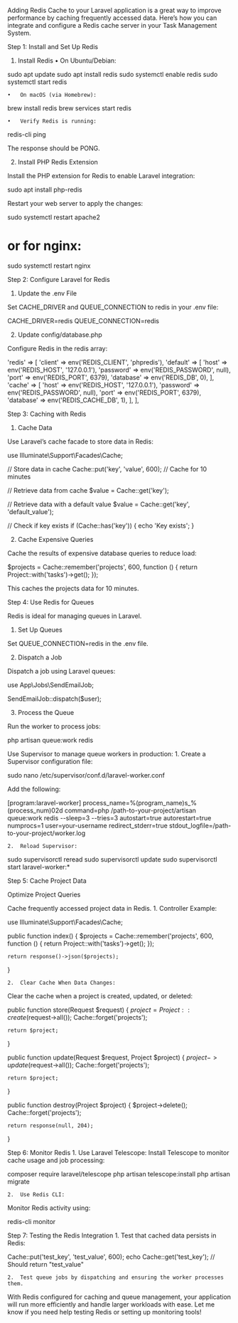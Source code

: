 Adding Redis Cache to your Laravel application is a great way to improve performance by caching frequently accessed data. Here’s how you can integrate and configure a Redis cache server in your Task Management System.

Step 1: Install and Set Up Redis

1. Install Redis
	•	On Ubuntu/Debian:

sudo apt update
sudo apt install redis
sudo systemctl enable redis
sudo systemctl start redis


	•	On macOS (via Homebrew):

brew install redis
brew services start redis


	•	Verify Redis is running:

redis-cli ping

The response should be PONG.

2. Install PHP Redis Extension

Install the PHP extension for Redis to enable Laravel integration:

sudo apt install php-redis

Restart your web server to apply the changes:

sudo systemctl restart apache2
# or for nginx:
sudo systemctl restart nginx

Step 2: Configure Laravel for Redis

1. Update the .env File

Set CACHE_DRIVER and QUEUE_CONNECTION to redis in your .env file:

CACHE_DRIVER=redis
QUEUE_CONNECTION=redis

2. Update config/database.php

Configure Redis in the redis array:

'redis' => [
    'client' => env('REDIS_CLIENT', 'phpredis'),
    'default' => [
        'host' => env('REDIS_HOST', '127.0.0.1'),
        'password' => env('REDIS_PASSWORD', null),
        'port' => env('REDIS_PORT', 6379),
        'database' => env('REDIS_DB', 0),
    ],
    'cache' => [
        'host' => env('REDIS_HOST', '127.0.0.1'),
        'password' => env('REDIS_PASSWORD', null),
        'port' => env('REDIS_PORT', 6379),
        'database' => env('REDIS_CACHE_DB', 1),
    ],
],

Step 3: Caching with Redis

1. Cache Data

Use Laravel’s cache facade to store data in Redis:

use Illuminate\Support\Facades\Cache;

// Store data in cache
Cache::put('key', 'value', 600); // Cache for 10 minutes

// Retrieve data from cache
$value = Cache::get('key');

// Retrieve data with a default value
$value = Cache::get('key', 'default_value');

// Check if key exists
if (Cache::has('key')) {
    echo 'Key exists';
}

2. Cache Expensive Queries

Cache the results of expensive database queries to reduce load:

$projects = Cache::remember('projects', 600, function () {
    return Project::with('tasks')->get();
});

This caches the projects data for 10 minutes.

Step 4: Use Redis for Queues

Redis is ideal for managing queues in Laravel.

1. Set Up Queues

Set QUEUE_CONNECTION=redis in the .env file.

2. Dispatch a Job

Dispatch a job using Laravel queues:

use App\Jobs\SendEmailJob;

SendEmailJob::dispatch($user);

3. Process the Queue

Run the worker to process jobs:

php artisan queue:work redis

Use Supervisor to manage queue workers in production:
	1.	Create a Supervisor configuration file:

sudo nano /etc/supervisor/conf.d/laravel-worker.conf

Add the following:

[program:laravel-worker]
process_name=%(program_name)s_%(process_num)02d
command=php /path-to-your-project/artisan queue:work redis --sleep=3 --tries=3
autostart=true
autorestart=true
numprocs=1
user=your-username
redirect_stderr=true
stdout_logfile=/path-to-your-project/worker.log


	2.	Reload Supervisor:

sudo supervisorctl reread
sudo supervisorctl update
sudo supervisorctl start laravel-worker:*

Step 5: Cache Project Data

Optimize Project Queries

Cache frequently accessed project data in Redis.
	1.	Controller Example:

use Illuminate\Support\Facades\Cache;

public function index() {
    $projects = Cache::remember('projects', 600, function () {
        return Project::with('tasks')->get();
    });

    return response()->json($projects);
}


	2.	Clear Cache When Data Changes:
Clear the cache when a project is created, updated, or deleted:

public function store(Request $request) {
    $project = Project::create($request->all());
    Cache::forget('projects');

    return $project;
}

public function update(Request $request, Project $project) {
    $project->update($request->all());
    Cache::forget('projects');

    return $project;
}

public function destroy(Project $project) {
    $project->delete();
    Cache::forget('projects');

    return response(null, 204);
}

Step 6: Monitor Redis
	1.	Use Laravel Telescope:
Install Telescope to monitor cache usage and job processing:

composer require laravel/telescope
php artisan telescope:install
php artisan migrate


	2.	Use Redis CLI:
Monitor Redis activity using:

redis-cli monitor

Step 7: Testing the Redis Integration
	1.	Test that cached data persists in Redis:

Cache::put('test_key', 'test_value', 600);
echo Cache::get('test_key'); // Should return "test_value"


	2.	Test queue jobs by dispatching and ensuring the worker processes them.

With Redis configured for caching and queue management, your application will run more efficiently and handle larger workloads with ease. Let me know if you need help testing Redis or setting up monitoring tools!